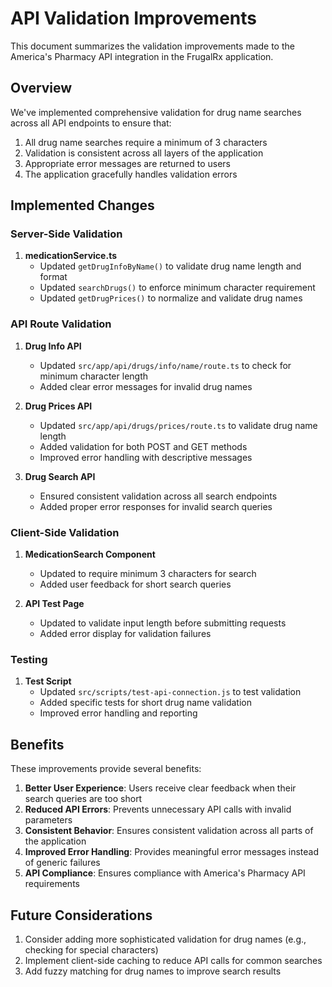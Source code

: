 # API Validation Improvements

This document summarizes the validation improvements made to the America's Pharmacy API integration in the FrugalRx application.

## Overview

We've implemented comprehensive validation for drug name searches across all API endpoints to ensure that:

1. All drug name searches require a minimum of 3 characters
2. Validation is consistent across all layers of the application
3. Appropriate error messages are returned to users
4. The application gracefully handles validation errors

## Implemented Changes

### Server-Side Validation

1. **medicationService.ts**
   - Updated `getDrugInfoByName()` to validate drug name length and format
   - Updated `searchDrugs()` to enforce minimum character requirement
   - Updated `getDrugPrices()` to normalize and validate drug names

### API Route Validation

1. **Drug Info API**
   - Updated `src/app/api/drugs/info/name/route.ts` to check for minimum character length
   - Added clear error messages for invalid drug names

2. **Drug Prices API**
   - Updated `src/app/api/drugs/prices/route.ts` to validate drug name length
   - Added validation for both POST and GET methods
   - Improved error handling with descriptive messages

3. **Drug Search API**
   - Ensured consistent validation across all search endpoints
   - Added proper error responses for invalid search queries

### Client-Side Validation

1. **MedicationSearch Component**
   - Updated to require minimum 3 characters for search
   - Added user feedback for short search queries

2. **API Test Page**
   - Updated to validate input length before submitting requests
   - Added error display for validation failures

### Testing

1. **Test Script**
   - Updated `src/scripts/test-api-connection.js` to test validation
   - Added specific tests for short drug name validation
   - Improved error handling and reporting

## Benefits

These improvements provide several benefits:

1. **Better User Experience**: Users receive clear feedback when their search queries are too short
2. **Reduced API Errors**: Prevents unnecessary API calls with invalid parameters
3. **Consistent Behavior**: Ensures consistent validation across all parts of the application
4. **Improved Error Handling**: Provides meaningful error messages instead of generic failures
5. **API Compliance**: Ensures compliance with America's Pharmacy API requirements

## Future Considerations

1. Consider adding more sophisticated validation for drug names (e.g., checking for special characters)
2. Implement client-side caching to reduce API calls for common searches
3. Add fuzzy matching for drug names to improve search results 